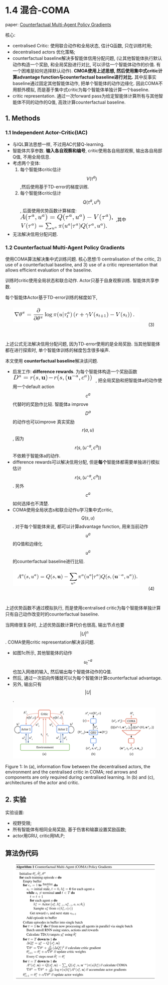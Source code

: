 # 1.4 混合-COMA

paper: [Counterfactual Multi-Agent Policy Gradients](https://arxiv.org/abs/1705.08926)

核心: 

* centralised Critic: 使用联合动作和全局状态, 估计Q函数, 只在训练时用; 
* decentralised actors 优化策略; 
* counterfactual baseline解决多智能体信用分配问题, (让其他智能体执行默认动作构造一个奖励, 和全局奖励进行对比, 可以评估一个智能体动作的价值. 有一个困难是如何选择默认动作). **CMOA使用上述思想, 然后使用集中式critic计算advantage function与counterfactual baseline进行对比.** 其中反事实baseline通过固定其他智能体动作, 把单个智能体的动作边缘化. 因此COMA不用额外模拟, 而是基于集中式critic为每个智能体单独计算一个baseline.
* critic representation. 通过一次forward pass为给定智能体计算所有与其他智能体不同的动作的Q值, 高效计算counterfactual baseline. 

## 1. Methods

### 1.1 Independent Actor-Critic(IAC)

* 与IQL算法思想一样, 不过用AC代替Q-learning.
* 智能体共享参数. **输入各自观察和编号**, critic使用各自局部观察, 输出各自局部Q值, 不用全局信息.
* 考虑两个变体:
  1. 每个智能体critic估计$$V(\tau^a)$$,然后使用基于TD-error的梯度训练.
  2. 每个智能体critic估计$$Q(\tau^a, u^a)$$, 后面使用优势函数计算梯度: <span style="display:inline-block; height: 24px;"><img height="24px"  src="img/2021_01_26_15_17_37.png"></span> ,其中 <span style="display:inline-block; height: 24px;"><img height="24px"  src="img/2021_01_26_15_18_28.png"></span> 
* 无法解决信用分配问题.

### 1.2 Counterfactual Multi-Agent Policy Gradients

使用COMA算法解决集中式训练问题. 核心思想:1) centralisation of the critic, 2) use of a counterfactual baseline, and 3) use of a critic representation that allows efficient evaluation of the baseline. 

训练时critic使用全局状态和联合动作. Actor只基于自身观察训练. 智能体共享参数.

每个智能体Actor基于TD-error训练的梯度如下, 

<div style="width: 100%; height:100px; line-height:100px; text-align: center; ">
<div style="float: right; width:15%; height:100%; ">
<p>(3)</p>
</div>
<div style="float: right; width:80%; height:100%; ">
<img src="img/2021_01_26_15_26_01.png">
</div>
</div>

上述公式无法解决信用分配问题, 因为TD-error使用的是全局奖励. 当其他智能体都在进行探索时, 单个智能体训练的梯度包含很多噪声.

本文使用 **counterfactual baseline**解决该问题. 

* 启发工作: **difference rewards**. 为每个智能体构造一个奖励函数 <span style="display:inline-block; height: 24px; "><img height="24px"  src="img/2021_01_26_15_30_49.png"></span> , 把全局奖励和把智能体a的动作使用一个default action $$c^a$$代替时的奖励作比较. 智能体a improve $$D^a$$的动作也可以improve 真实奖励$$r(a, u)$$, 因为 $$r(s, (u^{-a}, c^a))$$不依赖于智能体a的动作.
* difference rewards可以解决信用分配, 但是**每个**智能体都需要单独进行模拟估计$$r(s, (u^{-a}, c^a))$$. 另外$$c^a$$如何选择也不清楚.
* COMA使用全局状态s和联合动作u学习集中式critic, $$Q(s, u)$$. 对于每个智能体来说, 都可以计算advantage function, 用来当前动作$$u^a$$的Q值和边缘化$$u^a$$的counterfactual baseline进行比较.

<div style="width: 100%; height:100px; line-height:100px; text-align: center; ">
<div style="float: right; width:15%; height:100%; ">
<p>(4)</p>
</div>
<div style="float: right; width:80%; height:100%; ">
<img src="img/2021_01_26_15_43_23.png">
</div>
</div>

上述优势函数不通过模拟执行, 而是使用centralised critic为每个智能体单独计算只有自己动作改变时的counterfactual baseline.

当网络很复杂时, 上述优势函数计算代价也很高, 输出节点也要$$|U|^n$$. COMA使用critic representation解决该问题.

* 如图1c所示, 其他智能体的动作$$u_t^{-a}$$也加入网络的输入, 然后输出每个智能体动作的Q值.
* 然后, 通过一次前向传播就可以为每个智能体计算counterfactual advantage.
* 另外, 输出只有$$|U|$$.

<div style="text-align: center; width: 90%; margin: auto; ">
<img src="img/2021_01_26_16_23_01.png">
</div>

Figure 1: In (a), information flow between the decentralised actors, the environment and the centralised critic in COMA; red arrows and components are only required during centralised learning. In (b) and (c), architectures of the actor and critic. 

## 2. 实验

实验设置:

* 视野受限; 
* 所有智能体有相同全局奖励, 基于伤害和输赢设置奖励函数; 
* actor用GRU, critic用MLP; 

## 算法伪代码

<div style="text-align: center; width: 90%; margin: auto; ">
<img src="img/2021_01_26_16_52_43.png">
</div>
